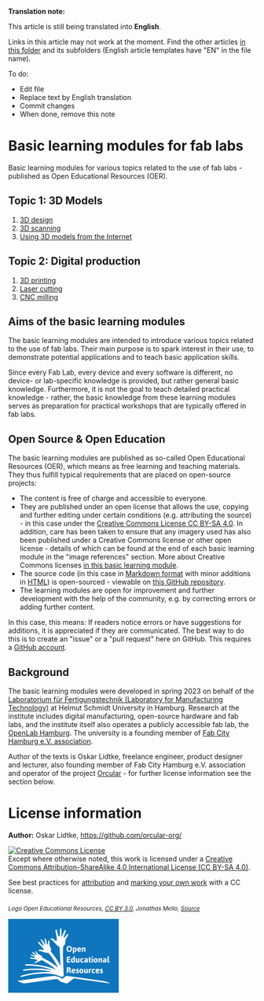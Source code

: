 **Translation note:**

This article is still being translated into **English**.

Links in this article may not work at the moment. Find the other articles [in this folder](/Basislernmodule) and its subfolders (English article templates have "EN" in the file name).

To do:
- Edit file
- Replace text by English translation
- Commit changes
- When done, remove this note

# Basic learning modules for fab labs
Basic learning modules for various topics related to the use of fab labs - published as Open Educational Resources (OER).

## Topic 1: 3D Models

1. [3D design](../Basislernmodule/1_1_3D_design/EN_3D_design.md)
2. [3D scanning](../Basislernmodule/1_2_3D_scanning/EN_3D_scanning.md)
3. [Using 3D models from the Internet](../Basislernmodule/1_3_Using_3D_models_from_the_internet/EN_Using_3D_models_from_the_internet.md)

## Topic 2: Digital production

1. [3D printing](../Basislernmodule/2_1_3D_printing/EN_3D_printing.md)
2. [Laser cutting](../Basislernmodule/2_2_Laser_cutting/EN_Laser_cutting.md)
3. [CNC milling](../Basislernmodule/2_3_CNC_milling/EN_CNC_milling.md)

## Aims of the basic learning modules

The basic learning modules are intended to introduce various topics related to the use of fab labs. Their main purpose is to spark interest in their use, to demonstrate potential applications and to teach basic application skills.

Since every Fab Lab, every device and every software is different, no device- or lab-specific knowledge is provided, but rather general basic knowledge. Furthermore, it is not the goal to teach detailed practical knowledge - rather, the basic knowledge from these learning modules serves as preparation for practical workshops that are typically offered in fab labs.

## Open Source & Open Education

The basic learning modules are published as so-called Open Educational Resources (OER), which means as free learning and teaching materials. They thus fulfill typical requirements that are placed on open-source projects:
- The content is free of charge and accessible to everyone.
- They are published under an open license that allows the use, copying and further editing under certain conditions (e.g. attributing the source) - in this case under the  [Creative Commons License CC BY-SA 4.0](https://creativecommons.org/licenses/by-sa/4.0/). In addition, care has been taken to ensure that any imagery used has also been published under a Creative Commons license or other open license - details of which can be found at the end of each basic learning module in the "image references" section. More about Creative Commons licenses [in this basic learning module](../Basislernmodule/1_3_Using_3D_models_from_the_internet/EN_Using_3D_models_from_the_internet.md).
- The source code (in this case in [Markdown format](https://en.wikipedia.org/wiki/Markdown) with minor additions in [HTML](https://en.wikipedia.org/wiki/HTML)) is open-sourced - viewable on [this GitHub repository](https://github.com/orcular-org/Basislernmodule-Fab-Labs).
- The learning modules are open for improvement and further development with the help of the community, e.g. by correcting errors or adding further content.

In this case, this means: If readers notice errors or have suggestions for additions, it is appreciated if they are communicated. The best way to do this is to create an "issue" or a "pull request" here on GitHub. This requires a [GitHub account](https://github.com/signup).

## Background

The basic learning modules were developed in spring 2023 on behalf of the [Laboratorium für Fertigungstechnik (Laboratory for Manufacturing Technology)](https://www.hsu-hh.de/laft/) at Helmut Schmidt University in Hamburg. Research at the institute includes digital manufacturing, open-source hardware and fab labs, and the institute itself also operates a publicly accessible fab lab, the [OpenLab Hamburg](https://openlab-hamburg.de/). The university is a founding member of [Fab City Hamburg e.V. association](https://www.fabcity.hamburg/de/).

Author of the texts is Oskar Lidtke, freelance engineer, product designer and lecturer, also founding member of Fab City Hamburg e.V. association and operator of the project [Orcular](https://www.orcular.org/) - for further license information see the section below.

# License information

**Author:** Oskar Lidtke, https://github.com/orcular-org/

<a rel="license" href="http://creativecommons.org/licenses/by-sa/4.0/"><img alt="Creative Commons License" style="border-width:0" src="https://i.creativecommons.org/l/by-sa/4.0/88x31.png" /></a><br />Except where otherwise noted, this work is licensed under a <a rel="license" href="http://creativecommons.org/licenses/by-sa/4.0/">Creative Commons Attribution-ShareAlike 4.0 International License (CC BY-SA 4.0)</a>.

See best practices for [attribution](https://wiki.creativecommons.org/wiki/Best_practices_for_attribution) and [marking your own work](https://wiki.creativecommons.org/wiki/Marking_your_work_with_a_CC_license) with a CC license.

<p align="left">
<i> <sub> Logo Open Educational Resources, <a href="https://creativecommons.org/licenses/by/3.0/">CC BY 3.0</a>, Jonathas Mello, <a href="https://www.unesco.de/bildung/open-educational-resources">Source</a> </sub></i>
</p>

<p align="left">
<img height="150" src="Open_Educational_Resources_Logo.png">
</p>
